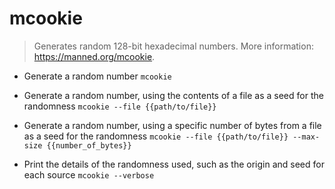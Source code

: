 # mcookie
> Generates random 128-bit hexadecimal numbers.
> More information: <https://manned.org/mcookie>.

- Generate a random number
`mcookie`

- Generate a random number, using the contents of a file as a seed for the randomness
`mcookie --file {{path/to/file}}`

- Generate a random number, using a specific number of bytes from a file as a seed for the randomness
`mcookie --file {{path/to/file}} --max-size {{number_of_bytes}}`

- Print the details of the randomness used, such as the origin and seed for each source
`mcookie --verbose`
